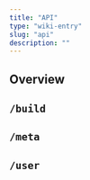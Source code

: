 ```yaml
---
title: "API"
type: "wiki-entry"
slug: "api"
description: ""
---
```


## Overview

## `/build`

## `/meta`

## `/user`


